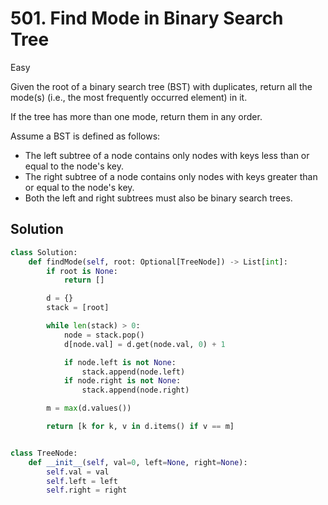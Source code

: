 # 501. Find Mode in Binary Search Tree

Easy

Given the root of a binary search tree (BST) with duplicates, return all the
mode(s) (i.e., the most frequently occurred element) in it.

If the tree has more than one mode, return them in any order.

Assume a BST is defined as follows:

- The left subtree of a node contains only nodes with keys less than or equal to
  the node's key.
- The right subtree of a node contains only nodes with keys greater than or
  equal to the node's key.
- Both the left and right subtrees must also be binary search trees.

## Solution

```python
class Solution:
    def findMode(self, root: Optional[TreeNode]) -> List[int]:
        if root is None:
            return []

        d = {}
        stack = [root]

        while len(stack) > 0:
            node = stack.pop()
            d[node.val] = d.get(node.val, 0) + 1

            if node.left is not None:
                stack.append(node.left)
            if node.right is not None:
                stack.append(node.right)

        m = max(d.values())

        return [k for k, v in d.items() if v == m]


class TreeNode:
    def __init__(self, val=0, left=None, right=None):
        self.val = val
        self.left = left
        self.right = right
```
